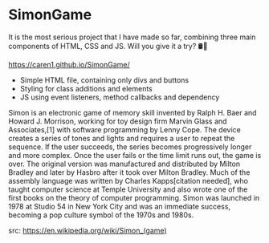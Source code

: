 # SimonGame
It is the most serious project that I have made so far, combining three main components of HTML, CSS and JS. Will you give it a try? 🛢🤞

https://caren1.github.io/SimonGame/

  - Simple HTML file, containing only divs and buttons
  - Styling for class additions and elements
  - JS using event listeners, method callbacks and dependency


Simon is an electronic game of memory skill invented by Ralph H. Baer and Howard J. Morrison, working for toy design firm Marvin Glass
and Associates,[1] with software programming by Lenny Cope. The device creates a series of tones and lights and requires a user
to repeat the sequence. If the user succeeds, the series becomes progressively longer and more complex. Once the user fails
or the time limit runs out, the game is over. The original version was manufactured and distributed by Milton Bradley
and later by Hasbro after it took over Milton Bradley. Much of the assembly language was written by Charles Kapps[citation needed],
who taught computer science at Temple University and also wrote one of the first books on the theory of computer programming.
Simon was launched in 1978 at Studio 54 in New York City and was an immediate success, becoming a pop culture symbol of the 1970s and 1980s.

src: https://en.wikipedia.org/wiki/Simon_(game)
